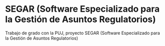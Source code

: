 # SEGAR (Software Especializado para la Gestión de Asuntos Regulatorios)
Trabajo de grado con la PUJ, proyecto SEGAR (Software Especializado para la Gestión de Asuntos Regulatorios)
